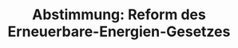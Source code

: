 ---
abstimmung:
  abstimmung: 3
  bundestagssitzung: 44
  datum: 27. Juni 2014
  legislaturperiode: 18
categories:
- Energie
- Wirtschaft
data:
- title: Abstimmungsergebnis 20140627_3-data.pdf
  url: /res/abstimmungsliste/20140627_3-data.pdf
- title: Abstimmungsergebnis 20140627_3_xls-data.csv
  url: /res/abstimmungsliste/csv/20140627_3_xls-data.csv
documents:
- local: /res/abstimmungsdaten/018-044-03/1801304.pdf
  title: Drucksache 18/01304.pdf
  url: http://dip21.bundestag.de/dip21/btd/18/013/1801304.pdf
- local: /res/abstimmungsdaten/018-044-03/1801573.pdf
  title: Drucksache 18/01573.pdf
  url: http://dip21.bundestag.de/dip21/btd/18/015/1801573.pdf
- local: /res/abstimmungsdaten/018-044-03/1801891.pdf
  title: Drucksache 18/01891.pdf
  url: http://dip21.bundestag.de/dip21/btd/18/018/1801891.pdf
ergebnis:
  cdu/csu:
    enthaltung: 2
    gesamt: 311
    ja: 273
    nein: 13
    nichtabgegeben: 23
    ungueltig: 0
  die.linke:
    enthaltung: 0
    gesamt: 64
    ja: 0
    nein: 51
    nichtabgegeben: 13
    ungueltig: 0
  file: 20140627_3_xls-data.csv
  gruenen:
    enthaltung: 0
    gesamt: 63
    ja: 0
    nein: 59
    nichtabgegeben: 4
    ungueltig: 0
  spd:
    enthaltung: 5
    gesamt: 193
    ja: 174
    nein: 1
    nichtabgegeben: 13
    ungueltig: 0
layout: abstimmung
links:
- title: https://www.bundestag.de/parlament/plenum/abstimmung/abstimmung?id=285
  url: https://www.bundestag.de/parlament/plenum/abstimmung/abstimmung?id=285
- title: http://www.abgeordnetenwatch.de/novelle_des_eeg-1105-629.html
  url: http://www.abgeordnetenwatch.de/novelle_des_eeg-1105-629.html
preview: 'Deutscher Bundestag


  44. Sitzung des Deutschen Bundestages

  am Freitag, 27.Juni 2014

  Endgültiges Ergebnis der Namentlichen Abstimmung Nr. 3


  Gesetzentwurf der Bundesregierung

  Entwurf eines Gesetzes zur grundlegenden Reform des Erneuerbare-Energien-Gesetzes
  und

  zur Änderung weiterer Bestimmungen des Energiewirtschaftsrechts

  - Drucksachen 18/1304, 18/1573 und 18/1891 -


  Abgegebene Stimmen insgesamt:


  578

  53


  Nicht abgegebene Stimmen:

  Ja-Stimmen:


  447


  Nein-Stimmen:


  124


  Enthaltungen:


  7


  Ungültige:


  0


  Berlin, den 27.06.2014


  Beginn: 10:54

  Ende: 10:57

  '
tags:
- Erneuerbare-Energien
- Nachhaltigkeit
- Umwelt
title: 'Abstimmung: Reform des Erneuerbare-Energien-Gesetzes'
---
